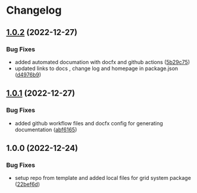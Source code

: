 # Changelog

## [1.0.2](https://github.com/EyeRunnMan-GameDev-Portfolio/com.eyerunnman.gridsystem/compare/v1.0.1...v1.0.2) (2022-12-27)


### Bug Fixes

* added automated documation with docfx and github actions ([5b29c75](https://github.com/EyeRunnMan-GameDev-Portfolio/com.eyerunnman.gridsystem/commit/5b29c751f78451982d8c2102397e4268133daf40))
* updated links to docs , change log and homepage in package.json ([d4976b9](https://github.com/EyeRunnMan-GameDev-Portfolio/com.eyerunnman.gridsystem/commit/d4976b991fc99b7418e17fa5ec29e58cff8632d3))

## [1.0.1](https://github.com/EyeRunnMan-GameDev-Portfolio/com.eyerunnman.gridsystem/compare/v1.0.0...v1.0.1) (2022-12-27)


### Bug Fixes

* added github workflow files and docfx config for generating documentation ([abf6165](https://github.com/EyeRunnMan-GameDev-Portfolio/com.eyerunnman.gridsystem/commit/abf61654d185d09c0616aec8e7569ed17a9e62a0))

## 1.0.0 (2022-12-24)


### Bug Fixes

* setup repo from template and added local files for grid system package ([22bef6d](https://github.com/EyeRunnMan-GameDev-Portfolio/com.eyerunnman.gridsystem/commit/22bef6d45a3e2003505d846921fa09c4560644f1))
